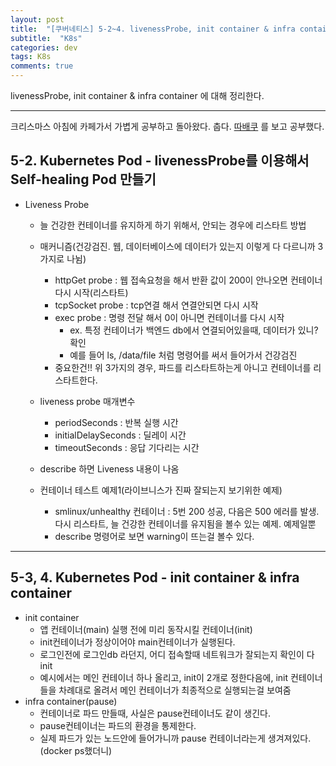 ```yaml
---
layout: post
title:  "[쿠버네티스] 5-2~4. livenessProbe, init container & infra container "
subtitle:  "K8s"
categories: dev
tags: K8s
comments: true
---
```


livenessProbe, init container & infra container 에 대해 정리한다.

---
크리스마스 아침에 카페가서 가볍게 공부하고 돌아왔다. 춥다. [따배쿠](https://www.youtube.com/channel/UC_VOQjI7mtQTEaTXXQIzLtQ) 를 보고 공부했다.


## 5-2. Kubernetes Pod - livenessProbe를 이용해서 Self-healing Pod 만들기

- Liveness Probe
    - 늘 건강한 컨테이너를 유지하게 하기 위해서, 안되는 경우에 리스타트 방법
    - 매커니즘(건강검진. 웹, 데이터베이스에 데이터가 있는지 이렇게 다 다르니까 3가지로 나뉨)
        - httpGet probe : 웹 접속요청을 해서 반환 값이 200이 안나오면 컨테이너 다시 시작(리스타트)
        - tcpSocket probe : tcp연결 해서 연결안되면 다시 시작
        - exec probe : 명령 전달 해서 0이 아니면 컨테이너를 다시 시작
            - ex. 특정 컨테이너가 백엔드 db에서 연결되어있을때, 데이터가 있니? 확인
            - 예를 들어 ls, /data/file 처럼 명령어를 써서 들어가서 건강검진
        - 중요한건!! 위 3가지의 경우, 파드를 리스타트하는게 아니고 컨테이너를 리스타트한다.
        
    - liveness probe 매개변수
        - periodSeconds : 반복 실행 시간
        - initialDelaySeconds : 딜레이 시간
        - timeoutSeconds : 응답 기다리는 시간
    - describe 하면 Liveness 내용이 나옴
    - 컨테이너 테스트 예제1(라이브니스가 진짜 잘되는지 보기위한 예제)
        - smlinux/unhealthy 컨테이너 : 5번 200 성공, 다음은 500 에러를 발생. 다시 리스타트, 늘 건강한 컨테이너를 유지됨을 볼수 있는 예제. 예제일뿐
        - describe 명령어로 보면 warning이 뜨는걸 볼수 있다.
            
---

## 5-3, 4. Kubernetes Pod - init container & infra container

- init container
    - 앱 컨테이너(main) 실행 전에 미리 동작시킬 컨테이너(init)
    - init컨테이너가 정상이어야 main컨테이너가 실행된다.
    - 로그인전에 로그인db 라던지, 어디 접속할때 네트워크가 잘되는지 확인이 다 init
    - 예시에서는 메인 컨테이너 하나 올리고, init이 2개로 정한다음에, init 컨테이너들을 차례대로 올려서 메인 컨테이너가 최종적으로 실행되는걸 보여줌
- infra container(pause)
    - 컨테이너로 파드 만들때, 사실은 pause컨테이너도 같이 생긴다.
    - pause컨테이너는 파드의 환경을 통제한다.
    - 실제 파드가 있는 노드안에 들어가니까 pause 컨테이너라는게 생겨져있다.(docker ps했더니)